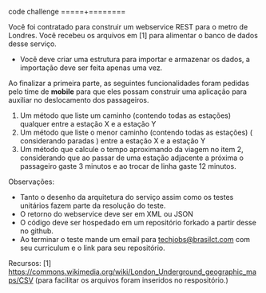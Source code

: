 code challenge
=====+========

Você foi contratado para construir um webservice REST para o metro de Londres. Você recebeu os arquivos em [1] para alimentar o banco de dados desse serviço. 

* Você deve criar uma estrutura para importar e armazenar os dados, a importação deve ser feita apenas uma vez. 

Ao finalizar a primeira parte, as seguintes funcionalidades foram pedidas pelo time de **mobile** para que eles possam construir uma aplicação para auxiliar no deslocamento dos passageiros. 

1. Um método que liste um caminho (contendo todas as estações) qualquer entre a estação X e a estação Y 
2. Um método que liste o menor caminho (contendo todas as estações) ( considerando paradas ) entre a estação X e a estação Y
3. Um método que calcule o tempo aproximando da viagem no item 2, considerando que ao passar de uma estação adjacente a próxima o passageiro gaste 3 minutos e ao trocar de linha gaste 12 minutos. 

Observações: 

* Tanto o desenho da arquitetura do serviço assim como os testes unitários fazem parte da resolução do teste. 
* O retorno do webservice deve ser em XML ou JSON 
* O código deve ser hospedado em um repositório forkado a partir desse no github. 
* Ao terminar o teste mande um email para techjobs@brasilct.com com seu curriculum e o link para seu repositório.


Recursos: 
[1] https://commons.wikimedia.org/wiki/London_Underground_geographic_maps/CSV (para facilitar os arquivos foram inseridos no respositório.) 

